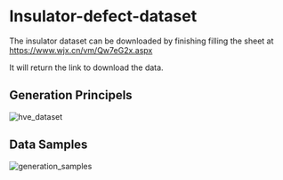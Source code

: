 
# Insulator-defect-dataset
The insulator dataset can be downloaded by finishing filling the sheet at 
https://www.wjx.cn/vm/Qw7eG2x.aspx

It will return the link to download the data.
## Generation Principels
![hve_dataset](https://github.com/user-attachments/assets/be7e62db-fda6-4b4d-af4e-aac176502873)
## Data Samples
![generation_samples](https://github.com/user-attachments/assets/63737fee-ac6b-4fdf-874d-fbf29b46c698)

